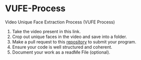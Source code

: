 # VUFE-Process
Video Unique Face Extraction Process (VUFE Process)

1. Take the video present in this link.
2. Crop out unique faces in the video and save into a folder.
3. Make a pull request to this [repository](https://github.com/parallelscore/VUFE-Process) to submit your program.
4. Ensure your code is well structured and coherent.
5. Document your work as a readMe File (optional).
